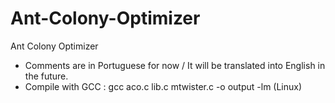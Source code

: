# Ant-Colony-Optimizer
Ant Colony Optimizer 

* Comments are in Portuguese for now / It will be translated into English in the future.
* Compile with GCC : gcc aco.c lib.c mtwister.c -o output -lm (Linux)
